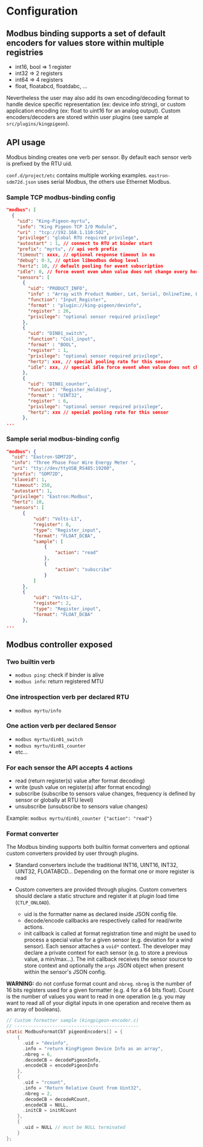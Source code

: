 # Configuration

## Modbus binding supports a set of default encoders for values store within multiple registries

* int16, bool => 1 register
* int32 => 2 registers
* int64 => 4 registers
* float, floatabcd, floatdabc, ...

Nevertheless the user may also add its own encoding/decoding format to
handle device specific representation (ex: device info string), or
custom application encoding (ex: float to uint16 for an analog output).
Custom encoders/decoders are stored within user plugins (see sample at
`src/plugins/kingpigeon`).

## API usage

Modbus binding creates one verb per sensor. By default each sensor verb
is prefixed by the RTU uid.

`conf.d/project/etc` contains multiple working examples.
`eastron-sdm72d.json` uses serial Modbus, the others use Ethernet
Modbus.

### Sample TCP modbus-binding config

```json
"modbus": [
  {
    "uid": "King-Pigeon-myrtu",
    "info": "King Pigeon TCP I/O Module",
    "uri" : "tcp://192.168.1.110:502",
    "privilege": "global RTU required privilege",
    "autostart" : 1, // connect to RTU at binder start
    "prefix": "myrtu", // api verb prefix
    "timeout": xxxx, // optional response timeout in ms
    "debug": 0-3, // option libmodbus debug level
    "hertz": 10, // default pooling for event subscription
    "idle": 0, // force event even when value does not change every hertz*idle count
    "sensors": [
      {
        "uid": "PRODUCT_INFO",
        "info" : "Array with Product Number, Lot, Serial, OnlineTime, Hardware, Firmware",
        "function": "Input_Register",
        "format" : "plugin://king-pigeon/devinfo",
        "register" : 26,
        "privilege": "optional sensor required privilege"
      },
      {
        "uid": "DIN01_switch",
        "function": "Coil_input",
        "format" : "BOOL",
        "register" : 1,
        "privilege": "optional sensor required privilege",
        "hertz": xxx, // special pooling rate for this sensor
        "idle": xxx, // special idle force event when value does not change
      },
      {
        "uid": "DIN01_counter",
        "function": "Register_Holding",
        "format" : "UINT32",
        "register" : 6,
        "privilege": "optional sensor required privilege",
        "hertz": xxx // special pooling rate for this sensor
      },
...
```

### Sample serial modbus-binding config

```json
"modbus": {
  "uid": "Eastron-SDM72D",
  "info": "Three Phase Four Wire Energy Meter ",
  "uri": "tty://dev/ttyUSB_RS485:19200",
  "prefix": "SDM72D",
  "slaveid": 1,
  "timeout": 250,
  "autostart": 1,
  "privilege": "Eastron:Modbus",
  "hertz": 10,
  "sensors": [
      {
          "uid": "Volts-L1",
          "register": 0,
          "type": "Register_input",
          "format": "FLOAT_DCBA",
          "sample": [
              {
                  "action": "read"
              },
              {
                  "action": "subscribe"
              }
          ]
      },
      {
          "uid": "Volts-L2",
          "register": 2,
          "type": "Register_input",
          "format": "FLOAT_DCBA"
      },
...
```

## Modbus controller exposed

### Two builtin verb

* `modbus ping`: check if binder is alive
* `modbus info`: return registered MTU

### One introspection verb per declared RTU

* `modbus myrtu/info`

### One action verb per declared Sensor

* `modbus myrtu/din01_switch`
* `modbus myrtu/din01_counter`
* etc…

### For each sensor the API accepts 4 actions

* read (return register(s) value after format decoding)
* write (push value on register(s) after format encoding)
* subscribe (subscribe to sensors value changes, frequency is defined by
  sensor or globally at RTU level)
* unsubscribe (unsubscribe to sensors value changes)

Example: `modbus myrtu/din01_counter {"action": "read"}`

### Format converter

The Modbus binding supports both builtin format converters and optional
custom converters provided by user through plugins.

* Standard converters include the traditional INT16, UINT16, INT32,
  UINT32, FLOATABCD… Depending on the format one or more register is
  read

* Custom converters are provided through plugins. Custom converters
  should declare a static structure and register it at plugin load time
  (`CTLP_ONLOAD`).

  * uid is the formatter name as declared inside JSON config file.
  * decode/encode callbacks are respectively called for read/write actions.
  * init callback is called at format registration time and might be
    used to process a special value for a given sensor (e.g. deviation
    for a wind sensor). Each sensor attaches a `void*` context. The
    developer may declare a private context for each sensor (e.g. to
    store a previous value, a min/max…). The init callback receives the
    sensor source to store context and optionally the `args` JSON object
    when present within the sensor's JSON config.

**WARNING:** do not confuse format count and `nbreg`. `nbreg` is the
number of 16 bits registers used for a given formatter (e.g. 4 for a
64 bits float). Count is the number of values you want to read in one
operation (e.g. you may want to read all of your digital inputs in one
operation and receive them as an array of booleans).

```c
// Custom formatter sample (kingpigeon-encoder.c)
// ----------------------------------------------
static ModbusFormatCbT pigeonEncoders[] = {
    {
      .uid = "devinfo",
      .info = "return KingPigeon Device Info as an array",
      .nbreg = 6,
      .decodeCB = decodePigeonInfo,
      .encodeCB = encodePigeonInfo
    },
    {
      .uid = "rcount",
      .info = "Return Relative Count from Uint32",
      .nbreg = 2,
      .decodeCB = decodeRCount,
      .encodeCB = NULL,
      .initCB = initRCount
    },
    {
      .uid = NULL // must be NULL terminated
    }
};
```

